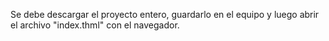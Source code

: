 Se debe descargar el proyecto entero, guardarlo en el equipo y luego abrir el archivo "index.thml" con el navegador.
